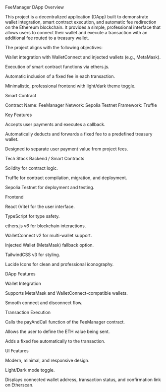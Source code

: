 FeeManager DApp
Overview

This project is a decentralized application (DApp) built to demonstrate wallet integration, smart contract execution, and automatic fee redirection on the Ethereum blockchain. It provides a simple, professional interface that allows users to connect their wallet and execute a transaction with an additional fee routed to a treasury wallet.

The project aligns with the following objectives:

Wallet integration with WalletConnect and injected wallets (e.g., MetaMask).

Execution of smart contract functions via ethers.js.

Automatic inclusion of a fixed fee in each transaction.

Minimalistic, professional frontend with light/dark theme toggle.

Smart Contract

Contract Name: FeeManager
Network: Sepolia Testnet
Framework: Truffle

Key Features

Accepts user payments and executes a callback.

Automatically deducts and forwards a fixed fee to a predefined treasury wallet.

Designed to separate user payment value from project fees.

Tech Stack
Backend / Smart Contracts

Solidity for contract logic.

Truffle for contract compilation, migration, and deployment.

Sepolia Testnet for deployment and testing.

Frontend

React (Vite) for the user interface.

TypeScript for type safety.

ethers.js v6 for blockchain interactions.

WalletConnect v2 for multi-wallet support.

Injected Wallet (MetaMask) fallback option.

TailwindCSS v3 for styling.

Lucide Icons for clean and professional iconography.

DApp Features

Wallet Integration

Supports MetaMask and WalletConnect-compatible wallets.

Smooth connect and disconnect flow.

Transaction Execution

Calls the payAndCall function of the FeeManager contract.

Allows the user to define the ETH value being sent.

Adds a fixed fee automatically to the transaction.

UI Features

Modern, minimal, and responsive design.

Light/Dark mode toggle.

Displays connected wallet address, transaction status, and confirmation link on Etherscan.
